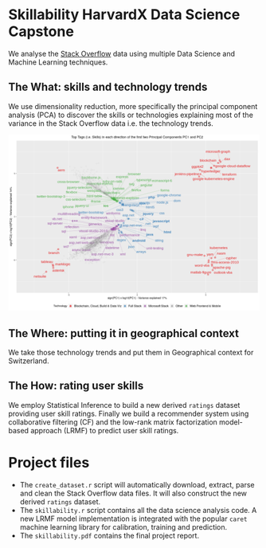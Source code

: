 # Skillability HarvardX Data Science Capstone
We analyse the [Stack Overflow](https://stackoverflow.com/) data using multiple Data Science and Machine Learning techniques.

## The What: skills and technology trends
We use dimensionality reduction, more specifically the principal component analysis (PCA) to discover the skills or technologies explaining most of the variance in the Stack Overflow data i.e. the technology trends.

![Technology trends](https://raw.githubusercontent.com/bravegag/HarvardX-Skillability/master/images/pca.png "Technology trends")

## The Where: putting it in geographical context
We take those technology trends and put them in Geographical context for Switzerland.

## The How: rating user skills
We employ Statistical Inference to build a new derived `ratings` dataset providing user skill ratings. Finally we build a recommender system using collaborative filtering (CF) and the low-rank matrix factorization model-based approach (LRMF) to predict user skill ratings.

# Project files

* The `create_dataset.r` script will automatically download, extract, parse and clean the Stack Overflow data files. It will also construct the new derived `ratings` dataset.
* The `skillability.r` script contains all the data science analysis code. A new LRMF model implementation is integrated with the popular `caret` machine learning library for calibration, training and prediction.
* The `skillability.pdf` contains the final project report.
